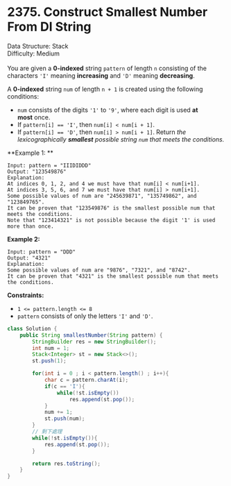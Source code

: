 # 2375. Construct Smallest Number From DI String  

  Data Structure: Stack </br> Difficulty: Medium </br> </br>You are given a **0-indexed** string `pattern` of length `n` consisting of the characters `'I'` meaning **increasing** and `'D'` meaning **decreasing**.

A **0-indexed** string `num` of length `n + 1` is created using the following conditions:

- `num` consists of the digits `'1'` to `'9'`, where each digit is used **at most** once.
- If `pattern[i] == 'I'`, then `num[i] < num[i + 1]`.
- If `pattern[i] == 'D'`, then `num[i] > num[i + 1]`.
Return *the lexicographically ****smallest**** possible string *`num`* that meets the conditions.*

**Example 1: **

```plain text
Input: pattern = "IIIDIDDD"
Output: "123549876"
Explanation:
At indices 0, 1, 2, and 4 we must have that num[i] < num[i+1].
At indices 3, 5, 6, and 7 we must have that num[i] > num[i+1].
Some possible values of num are "245639871", "135749862", and "123849765".
It can be proven that "123549876" is the smallest possible num that meets the conditions.
Note that "123414321" is not possible because the digit '1' is used more than once.
```

**Example 2:**

```plain text
Input: pattern = "DDD"
Output: "4321"
Explanation:
Some possible values of num are "9876", "7321", and "8742".
It can be proven that "4321" is the smallest possible num that meets the conditions.

```

**Constraints:**

- `1 <= pattern.length <= 8`
- `pattern` consists of only the letters `'I'` and `'D'`.
```java
class Solution {
    public String smallestNumber(String pattern) {
        StringBuilder res = new StringBuilder();
        int num = 1; 
        Stack<Integer> st = new Stack<>();
        st.push(1); 

        for(int i = 0 ; i < pattern.length() ; i++){
            char c = pattern.charAt(i);
            if(c == 'I'){
                while(!st.isEmpty())
                    res.append(st.pop()); 
            }
            num += 1;
            st.push(num);
        }
        // 剩下處理
        while(!st.isEmpty()){
            res.append(st.pop());
        }

        return res.toString();
    }
}
```

